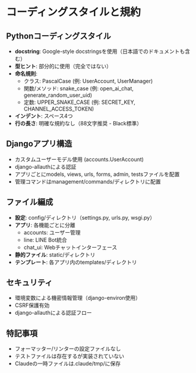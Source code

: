 # コーディングスタイルと規約

## Pythonコーディングスタイル
- **docstring**: Google-style docstringsを使用（日本語でのドキュメントも含む）
- **型ヒント**: 部分的に使用（完全ではない）
- **命名規則**: 
  - クラス: PascalCase (例: UserAccount, UserManager)
  - 関数/メソッド: snake_case (例: open_ai_chat, generate_random_user_uid)
  - 定数: UPPER_SNAKE_CASE (例: SECRET_KEY, CHANNEL_ACCESS_TOKEN)
- **インデント**: スペース4つ
- **行の長さ**: 明確な規約なし（88文字推奨 - Black標準）

## Djangoアプリ構造
- カスタムユーザーモデル使用 (accounts.UserAccount)
- django-allauthによる認証
- アプリごとにmodels, views, urls, forms, admin, testsファイルを配置
- 管理コマンドはmanagement/commands/ディレクトリに配置

## ファイル編成
- **設定**: config/ディレクトリ（settings.py, urls.py, wsgi.py）
- **アプリ**: 各機能ごとに分離
  - accounts: ユーザー管理
  - line: LINE Bot統合
  - chat_ui: Webチャットインターフェース
- **静的ファイル**: static/ディレクトリ
- **テンプレート**: 各アプリ内のtemplates/ディレクトリ

## セキュリティ
- 環境変数による機密情報管理（django-environ使用）
- CSRF保護有効
- django-allauthによる認証フロー

## 特記事項
- フォーマッター/リンターの設定ファイルなし
- テストファイルは存在するが実装されていない
- Claudeの一時ファイルは.claude/tmp/に保存